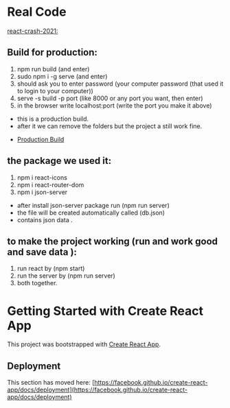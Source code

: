 # Real Code 

[react-crash-2021:](https://github.com/bradtraversy/react-crash-2021)

## Build for production: 

1. npm run build (and enter)
2. sudo npm i -g serve (and enter)
3. should ask you to enter password (your computer password (that used it to login to your computer))
4. serve -s build -p port (like 8000 or any port you want, then enter)
5. in the browser write localhost:port (write the port you make it above)

- this is a production build. 
- after it we can remove the folders but the project a still work fine. 

* [Production Build](https://www.youtube.com/watch?v=BbncM2nzCso)


## the package we used it: 

1. npm i react-icons
2. npm i react-router-dom
3. npm i json-server
- after install json-server package run (npm run server) 
- the file will be created automatically called (db.json)
- contains json data .

## to make the project working (run and work good and save data ):
1. run react by (npm start)
2. run the server by (npm run server)
3. both together.

# Getting Started with Create React App

This project was bootstrapped with [Create React App](https://github.com/facebook/create-react-app).


## Deployment

This section has moved here: [https://facebook.github.io/create-react-app/docs/deployment](https://facebook.github.io/create-react-app/docs/deployment)

